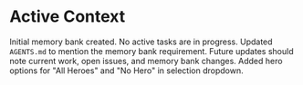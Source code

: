 # Active Context

Initial memory bank created. No active tasks are in progress.
Updated `AGENTS.md` to mention the memory bank requirement.
Future updates should note current work, open issues, and memory bank changes.
Added hero options for "All Heroes" and "No Hero" in selection dropdown.
